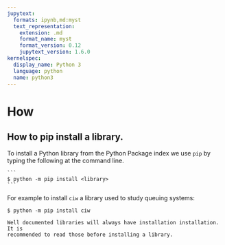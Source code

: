 ```yaml
---
jupytext:
  formats: ipynb,md:myst
  text_representation:
    extension: .md
    format_name: myst
    format_version: 0.12
    jupytext_version: 1.6.0
kernelspec:
  display_name: Python 3
  language: python
  name: python3
---
```


# How

## How to pip install a library.

To install a Python library from the Python Package index we use `pip` by typing
the following at the command line.

````{tip}
```
$ python -m pip install <library>
```
````

For example to install `ciw` a library used to study queuing systems:

```
$ python -m pip install ciw
```

```{attention}
Well documented libraries will always have installation installation. It is
recommended to read those before installing a library.

```
